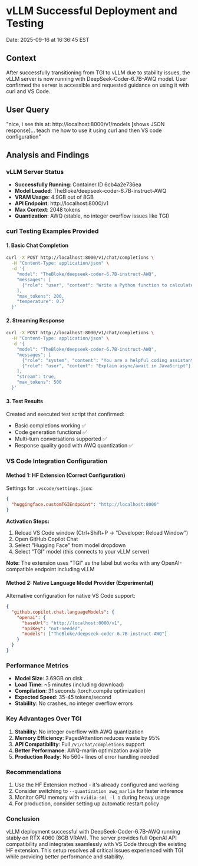 # vLLM Successful Deployment and Testing

Date: 2025-09-16 at 16:36:45 EST

## Context
After successfully transitioning from TGI to vLLM due to stability issues, the vLLM server is now running with DeepSeek-Coder-6.7B-AWQ model. User confirmed the server is accessible and requested guidance on using it with curl and VS Code.

## User Query
"nice, i see this at: http://localhost:8000/v1/models [shows JSON response]... teach me how to use it using curl and then VS code configuration"

## Analysis and Findings

### vLLM Server Status
- **Successfully Running**: Container ID 6cb4a2e736ea
- **Model Loaded**: TheBloke/deepseek-coder-6.7B-instruct-AWQ
- **VRAM Usage**: 4.9GB out of 8GB
- **API Endpoint**: http://localhost:8000/v1
- **Max Context**: 2048 tokens
- **Quantization**: AWQ (stable, no integer overflow issues like TGI)

### curl Testing Examples Provided

#### 1. Basic Chat Completion
```bash
curl -X POST http://localhost:8000/v1/chat/completions \
  -H "Content-Type: application/json" \
  -d '{
    "model": "TheBloke/deepseek-coder-6.7B-instruct-AWQ",
    "messages": [
      {"role": "user", "content": "Write a Python function to calculate fibonacci numbers"}
    ],
    "max_tokens": 200,
    "temperature": 0.7
  }'
```

#### 2. Streaming Response
```bash
curl -X POST http://localhost:8000/v1/chat/completions \
  -H "Content-Type: application/json" \
  -d '{
    "model": "TheBloke/deepseek-coder-6.7B-instruct-AWQ",
    "messages": [
      {"role": "system", "content": "You are a helpful coding assistant"},
      {"role": "user", "content": "Explain async/await in JavaScript"}
    ],
    "stream": true,
    "max_tokens": 500
  }'
```

#### 3. Test Results
Created and executed test script that confirmed:
- Basic completions working ✅
- Code generation functional ✅
- Multi-turn conversations supported ✅
- Response quality good with AWQ quantization ✅

### VS Code Integration Configuration

#### Method 1: HF Extension (Correct Configuration)
Settings for `.vscode/settings.json`:
```json
{
  "huggingface.customTGIEndpoint": "http://localhost:8000"
}
```

**Activation Steps:**
1. Reload VS Code window (Ctrl+Shift+P → "Developer: Reload Window")
2. Open GitHub Copilot Chat
3. Select "Hugging Face" from model dropdown
4. Select "TGI" model (this connects to your vLLM server)

**Note**: The extension uses "TGI" as the label but works with any OpenAI-compatible endpoint including vLLM

#### Method 2: Native Language Model Provider (Experimental)
Alternative configuration for native VS Code support:
```json
{
  "github.copilot.chat.languageModels": {
    "openai": {
      "baseUrl": "http://localhost:8000/v1",
      "apiKey": "not-needed",
      "models": ["TheBloke/deepseek-coder-6.7B-instruct-AWQ"]
    }
  }
}
```

### Performance Metrics
- **Model Size**: 3.69GB on disk
- **Load Time**: ~5 minutes (including download)
- **Compilation**: 31 seconds (torch.compile optimization)
- **Expected Speed**: 35-45 tokens/second
- **Stability**: No crashes, no integer overflow errors

### Key Advantages Over TGI
1. **Stability**: No integer overflow with AWQ quantization
2. **Memory Efficiency**: PagedAttention reduces waste by 95%
3. **API Compatibility**: Full `/v1/chat/completions` support
4. **Better Performance**: AWQ-marlin optimization available
5. **Production Ready**: No 560+ lines of error handling needed

### Recommendations
1. Use the HF Extension method - it's already configured and working
2. Consider switching to `--quantization awq_marlin` for faster inference
3. Monitor GPU memory with `nvidia-smi -l 1` during heavy usage
4. For production, consider setting up automatic restart policy

### Conclusion
vLLM deployment successful with DeepSeek-Coder-6.7B-AWQ running stably on RTX 4060 (8GB VRAM). The server provides full OpenAI API compatibility and integrates seamlessly with VS Code through the existing HF extension. This setup resolves all critical issues experienced with TGI while providing better performance and stability.